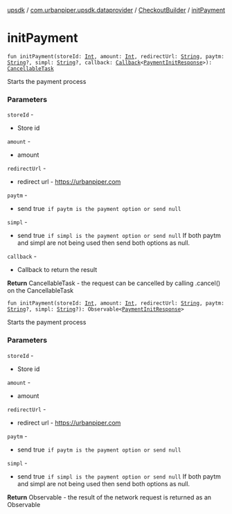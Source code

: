 [upsdk](../../index.md) / [com.urbanpiper.upsdk.dataprovider](../index.md) / [CheckoutBuilder](index.md) / [initPayment](./init-payment.md)

# initPayment

`fun initPayment(storeId: `[`Int`](https://kotlinlang.org/api/latest/jvm/stdlib/kotlin/-int/index.html)`, amount: `[`Int`](https://kotlinlang.org/api/latest/jvm/stdlib/kotlin/-int/index.html)`, redirectUrl: `[`String`](https://kotlinlang.org/api/latest/jvm/stdlib/kotlin/-string/index.html)`, paytm: `[`String`](https://kotlinlang.org/api/latest/jvm/stdlib/kotlin/-string/index.html)`?, simpl: `[`String`](https://kotlinlang.org/api/latest/jvm/stdlib/kotlin/-string/index.html)`?, callback: `[`Callback`](../-callback/index.md)`<`[`PaymentInitResponse`](../../com.urbanpiper.upsdk.model.networkresponse/-payment-init-response/index.md)`>): `[`CancellableTask`](../-cancellable-task/index.md)

Starts the payment process

### Parameters

`storeId` -
* Store id

`amount` -
* amount

`redirectUrl` -
* redirect url - https://urbanpiper.com

`paytm` -
* send true` if paytm is the payment option or send null`

`simpl` -
* send true` if simpl is the payment option or send null`
If both paytm and simpl are not being used then send both options as null.

`callback` -
* Callback to return the result

**Return**
CancellableTask - the request can be cancelled by calling .cancel() on the CancellableTask

`fun initPayment(storeId: `[`Int`](https://kotlinlang.org/api/latest/jvm/stdlib/kotlin/-int/index.html)`, amount: `[`Int`](https://kotlinlang.org/api/latest/jvm/stdlib/kotlin/-int/index.html)`, redirectUrl: `[`String`](https://kotlinlang.org/api/latest/jvm/stdlib/kotlin/-string/index.html)`, paytm: `[`String`](https://kotlinlang.org/api/latest/jvm/stdlib/kotlin/-string/index.html)`?, simpl: `[`String`](https://kotlinlang.org/api/latest/jvm/stdlib/kotlin/-string/index.html)`?): Observable<`[`PaymentInitResponse`](../../com.urbanpiper.upsdk.model.networkresponse/-payment-init-response/index.md)`>`

Starts the payment process

### Parameters

`storeId` -
* Store id

`amount` -
* amount

`redirectUrl` -
* redirect url - https://urbanpiper.com

`paytm` -
* send true` if paytm is the payment option or send null`

`simpl` -
* send true` if simpl is the payment option or send null`
If both paytm and simpl are not being used then send both options as null.

**Return**
Observable - the result of the network request is returned as an Observable

